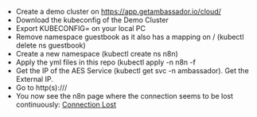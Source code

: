 - Create a demo cluster on https://app.getambassador.io/cloud/
- Download the kubeconfig of the Demo Cluster
- Export KUBECONFIG=<location demo cluster kubeconfig> on your local PC
- Remove namespace guestbook as it also has a mapping on / (kubectl delete ns guestbook)
- Create a new namespace (kubectl create ns n8n)
- Apply the yml files in this repo (kubectl apply -n n8n -f <this repos folder>
- Get the IP of the AES Service (kubectl get svc -n ambassador). Get the External IP.
- Go to http(s)://<external IP>/
- You now see the n8n page where the connection seems to be lost continuously:
[Connection Lost](https://github.com/fcrbe/n8n-on-ambassador/blob/master/2021-09-18_10-01.png)
